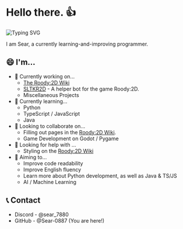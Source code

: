 # Hello there. 👍
![Typing SVG](https://readme-typing-svg.demolab.com/?lines=Coding+Enthusiast%20|%20Code%20Learning;Minecraft%20|%20Roody:2D%20;%20https://roody2d.wiki.gg%20|%20SLTKR2D)


I am Sear, a currently learning-and-improving programmer.

## 😄 I'm...
- 🔭 Currently working on...
  - [The Roody:2D Wiki](https://roody2d.wiki.gg)
  - [SLTKR2D](https://github.com/Sear-0887/SLTKR2D) - A helper bot for the game Roody:2D.
  - Miscellaneous Projects
- 🌱 Currently learning...
  - Python
  - TypeScript / JavaScript
  - Java
- 👯 Looking to collaborate on...
  - Filling out pages in the [Roody:2D Wiki](https://roody2d.wiki.gg).
  - Game Development on Godot / Pygame
- 🤔 Looking for help with ...
  - Styling on the [Roody:2D Wiki](https://roody2d.wiki.gg)
- 🎯 Aiming to...
  - Improve code readability
  - Improve English fluency
  - Learn more about Python development, as well as Java & TS/JS
  - AI / Machine Learning

## 📞 Contact
  - Discord - @sear_7880
  - GitHub  - @Sear-0887 (You are here!)
